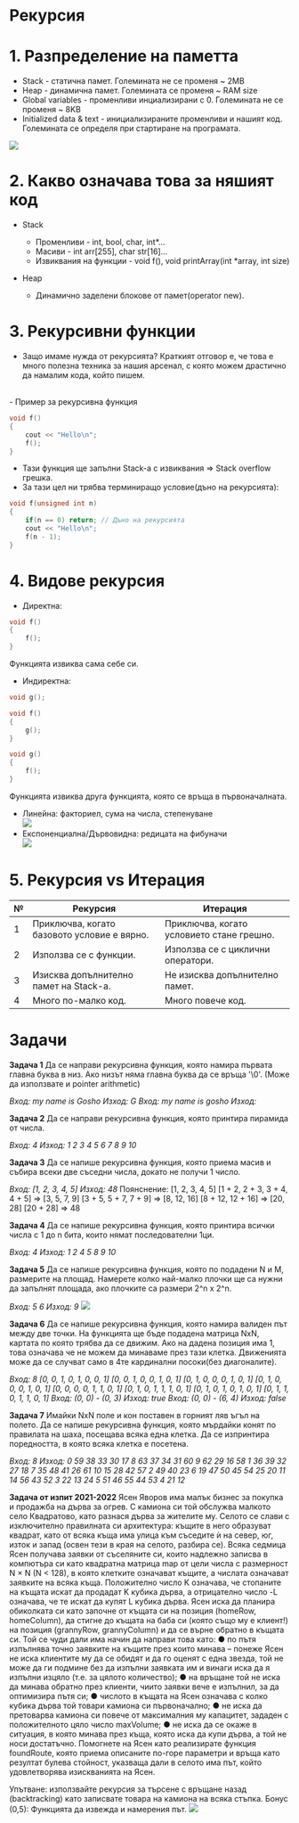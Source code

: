 <h1>Рекурсия</h1>

<h1>1. Разпределение на паметта</h1>

- Stack - статична памет. Големината не се променя ~ 2MB
- Heap - динамична памет. Големината се променя ~ RAM size
- Global variables - променливи инциализирани с 0. Големината не се променя ~ 8KB
- Initialized data & text - инициализираните променливи и нашият код. Големината се определя при стартиране на програмата.

![](https://media.geeksforgeeks.org/wp-content/uploads/memoryLayoutC.jpg)

<h1>2. Какво означава това за няшият код</h1>

- Stack
    - Променливи - int, bool, char, int*...
    - Масиви - int arr[255], char str[16]...
    - Извиквания на функции - void f(), void printArray(int *array, int size)

- Heap
    - Динамично заделени блокове от памет(operator new).

<h1>3. Рекурсивни функции</h1>

- Защо имаме нужда от рекурсията?
Краткият отговор е, че това е много полезна техника за нашия арсенал, с която можем драстично да намалим кода, който пишем.
<br>
- Пример за рекурсивна функция

```c++
void f()
{
    cout << "Hello\n";
    f();
}
```

- Тази функция ще запълни Stack-а с извиквания => Stack overflow грешка.
- За тази цел ни трябва терминиращо условие(дъно на рекурсията):

```c++
void f(unsigned int n)
{
    if(n == 0) return; // Дъно на рекурсията
    cout << "Hello\n";
    f(n - 1);
}
```

<h1>4. Видове рекурсия</h1>

- Директна:

```c++
void f()
{
    f();
}
```

Функцията извиква сама себе си.

- Индиректна:

```c++
void g();

void f()
{
    g();
}

void g()
{
    f();
}
```

Функцията извиква друга функцията, която се връща в първоначалната.

- Линейна: факториел, сума на числа, степенуване<br>
![](http://www.herevego.com/wp-content/uploads/2020/08/recur.gif)
- Експоненциална/Дървовидна: редицата на фибуначи<br>
![](https://i.stack.imgur.com/ICG4L.png)

<h1>5. Рекурсия vs Итерация</h1>

|№|                 Рекурсия                  |                 Итерация                |
|-|-------------------------------------------|-----------------------------------------|
|1|Приключва, когато базовото условие е вярно.|Приключва, когато условието стане грешно.|
|2|Използва се с функции.                     |Използва се с циклични оператори.        |
|3|Изисква допълнително памет на Stack-а.     |Не изисква допълнително памет.           |
|4|Много по-малко код.                        |Много повече код.                        |

<h1>Задачи</h1>

**Задача 1** Да се направи рекурсивна функция, която намира първата главна буква в низ. Ако низът няма главна буква да се връща '\0'. (Може да използвате и pointer arithmetic)

*Вход: my name is Gosho Изход: G*
*Вход: my name is gosho Изход:*

**Задача 2** Да се направи рекурсивна функция, която принтира пирамида от числа.

*Вход: 4*
*Изход:*
*1*
*2 3*
*4 5 6*
*7 8 9 10*

**Задача 3** Да се напише рекурсивна функция, която приема масив и събира всеки две съседни числа, докато не получи 1 число.

*Вход: [1, 2, 3, 4, 5] Изход: 48*
Поянснение:
[1, 2, 3, 4, 5]
[1 + 2, 2 + 3, 3 + 4, 4 + 5] => [3, 5, 7, 9]
[3 + 5, 5 + 7, 7 + 9] => [8, 12, 16]
[8 + 12, 12 + 16] => [20, 28]
[20 + 28] => 48

**Задача 4** Да се напише рекурсивна функция, която принтира всички числа с 1 до n бита, които нямат последователни 1ци.

*Вход: 4 Изход: 1 2 4 5 8 9 10*

**Задача 5** Да се напише рекурсивна функция, която по подадени N и M, размерите на площад. Намерете колко най-малко плочки ще са нужни да запълнят площада, ако плочките са размери 2^n x 2^n.

*Вход: 5 6 Изход: 9*
![](https://media.geeksforgeeks.org/wp-content/uploads/Screenshot-from-2017-10-13-19-07-16.png)

**Задача 6** Да се напише рекурсивна функция, която намира валиден път между две точки. На функцията ще бъде подадена матрица NxN, картата по която трябва да се движим. Ако на дадена позиция има 1, това означава че не можем да минаваме през тази клетка. Движенията може да се случват само в 4те кардинални посоки(без диагоналите).

*Вход: 8*
*[0, 0, 1, 0, 1, 0, 0, 1]*
*[0, 0, 1, 0, 0, 1, 0, 1]*
*[0, 1, 0, 0, 0, 1, 0, 1]*
*[0, 1, 0, 0, 0, 1, 0, 1]*
*[0, 0, 0, 0, 1, 1, 0, 1]*
*[0, 1, 0, 1, 1, 1, 0, 1]*
*[0, 1, 0, 1, 0, 1, 0, 1]*
*[0, 1, 1, 0, 1, 1, 0, 1]*
*Вход: (0, 0) - (0, 3)*
*Изход: true*
*Вход: (0, 0) - (6, 4)*
*Изход: false*


**Задача 7** Имайки NxN поле и кон поставен в горният ляв ъгъл на полето. Да се напише рекурсивна функция, която мърдайки конят по правилата на шаха, посещава всяка една клетка. Да се изпринтира поредността, в която всяка клетка е посетена.

*Вход: 8*
*Изход:*
*0  59  38  33  30  17   8  63*
*37  34  31  60   9  62  29  16*
*58   1  36  39  32  27  18   7*
*35  48  41  26  61  10  15  28*
*42  57   2  49  40  23   6  19*
*47  50  45  54  25  20  11  14*
*56  43  52   3  22  13  24   5*
*51  46  55  44  53   4  21  12*

**Задача от изпит 2021-2022**
Ясен Яворов има малък бизнес за покупка и продажба на дърва
за огрев. С камиона си той обслужва малкото село Квадратово, като разнася
дърва за жителите му. Селото се слави с изключително правилната си
архитектура: къщите в него образуват квадрат, като от всяка къща има улица
към съседите ѝ на север, юг, изток и запад (освен тези в края на селото,
разбира се). Всяка седмица Ясен получава заявки от съселяните си, които
надлежно записва в компютъра си като квадратна матрица map от цели числа с
размерност N × N (N < 128), в която клетките означават къщите, а числата
означават заявките на всяка къща. Положително число K означава, че
стопаните на къщата искат да продадат K кубика дърва, а отрицателно число
-L означава, че те искат да купят L кубика дърва. Ясен иска да планира
обиколката си като започне от къщата си на позиция (homeRow, homeColumn), да
стигне до къщата на баба си (която също му е клиент!) на позиция (grannyRow,
grannyColumn) и да се върне обратно в къщата си. Той се чуди дали има начин
да направи това като:
● по пътя изпълнява точно заявките на къщите през които минава – понеже
Ясен не иска клиентите му да се обидят и да го оценят с една звезда, той
не може да ги подмине без да изпълни заявката им и винаги иска да я
изпълни изцяло (т.е. за цялото количество);
● на връщане той не иска да минава обратно през клиенти, чиито заявки
вече е изпълнил, за да оптимизира пътя си;
● числото в къщата на Ясен означава с колко кубика дърва той товари
камиона си първоначално;
● не иска да претоварва камиона си повече от максималния му капацитет,
зададен с положителното цяло число maxVolume;
● не иска да се окаже в ситуация, в която минава през къща, която иска да
купи дърва, а той не носи достатъчно.
Помогнете на Ясен като реализирате функция foundRoute, която приема
описаните по-горе параметри и връща като резултат булева стойност, указваща
дали в селото има път, който удовлетворява изискванията на Ясен.

Упътване: използвайте рекурсия за търсене с връщане назад (backtracking)
като записвате товара на камиона на всяка стъпка.
Бонус (0,5): Функцията да извежда и намерения път.
![](https://i.ibb.co/x1YGL3s/image.png)